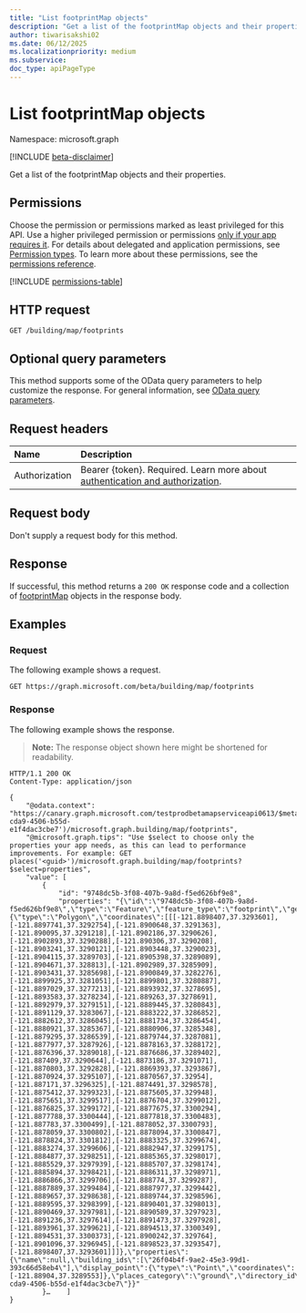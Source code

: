 ```yaml
---
title: "List footprintMap objects"
description: "Get a list of the footprintMap objects and their properties."
author: tiwarisakshi02
ms.date: 06/12/2025
ms.localizationpriority: medium
ms.subservice: 
doc_type: apiPageType
---
```


# List footprintMap objects

Namespace: microsoft.graph

[!INCLUDE [beta-disclaimer](../../includes/beta-disclaimer.md)]

Get a list of the footprintMap objects and their properties.

## Permissions

Choose the permission or permissions marked as least privileged for this API. Use a higher privileged permission or permissions [only if your app requires it](/graph/permissions-overview#best-practices-for-using-microsoft-graph-permissions). For details about delegated and application permissions, see [Permission types](/graph/permissions-overview#permission-types). To learn more about these permissions, see the [permissions reference](/graph/permissions-reference).

<!-- {
  "blockType": "permissions",
  "name": "buildingmap-list-footprints-permissions"
}
-->
[!INCLUDE [permissions-table](../includes/permissions/buildingmap-list-footprints-permissions.md)]

## HTTP request

<!-- {
  "blockType": "ignored"
}
-->
``` http
GET /building/map/footprints
```

## Optional query parameters

This method supports some of the OData query parameters to help customize the response. For general information, see [OData query parameters](/graph/query-parameters).

## Request headers

|Name|Description|
|:---|:---|
|Authorization|Bearer {token}. Required. Learn more about [authentication and authorization](/graph/auth/auth-concepts).|

## Request body

Don't supply a request body for this method.

## Response

If successful, this method returns a `200 OK` response code and a collection of [footprintMap](../resources/footprintmap.md) objects in the response body.

## Examples

### Request

The following example shows a request.
<!-- {
  "blockType": "request",
  "name": "list_footprintmap"
}
-->
``` http
GET https://graph.microsoft.com/beta/building/map/footprints
```


### Response

The following example shows the response.
>**Note:** The response object shown here might be shortened for readability.
<!-- {
  "blockType": "response",
  "truncated": true,
  "@odata.type": "microsoft.graph.footprintMap"
}
-->
``` http
HTTP/1.1 200 OK
Content-Type: application/json

{
    "@odata.context": "https://canary.graph.microsoft.com/testprodbetamapserviceapi0613/$metadata#places('91ac6c16-cda9-4506-b55d-e1f4dac3cbe7')/microsoft.graph.building/map/footprints",
    "@microsoft.graph.tips": "Use $select to choose only the properties your app needs, as this can lead to performance improvements. For example: GET places('<guid>')/microsoft.graph.building/map/footprints?$select=properties",
    "value": [
        {
            "id": "9748dc5b-3f08-407b-9a8d-f5ed626bf9e8",
            "properties": "{\"id\":\"9748dc5b-3f08-407b-9a8d-f5ed626bf9e8\",\"type\":\"Feature\",\"feature_type\":\"footprint\",\"geometry\":{\"type\":\"Polygon\",\"coordinates\":[[[-121.8898407,37.3293601],[-121.8897741,37.3292754],[-121.8900648,37.3291363],[-121.890095,37.3291218],[-121.8902186,37.3290626],[-121.8902893,37.3290288],[-121.890306,37.3290208],[-121.8903241,37.3290121],[-121.8903448,37.3290023],[-121.8904115,37.3289703],[-121.8905398,37.3289089],[-121.8904671,37.328813],[-121.8902989,37.3285909],[-121.8903431,37.3285698],[-121.8900849,37.3282276],[-121.8899925,37.3281051],[-121.8899801,37.3280887],[-121.8897029,37.3277213],[-121.8893932,37.3278695],[-121.8893583,37.3278234],[-121.889263,37.3278691],[-121.8892979,37.3279151],[-121.8889445,37.3280843],[-121.8891129,37.3283067],[-121.8883222,37.3286852],[-121.8882612,37.3286045],[-121.8881734,37.3286454],[-121.8880921,37.3285367],[-121.8880906,37.3285348],[-121.8879295,37.3286539],[-121.8879744,37.3287081],[-121.8877977,37.3287926],[-121.8878163,37.3288172],[-121.8876396,37.3289018],[-121.8876686,37.3289402],[-121.887409,37.3290644],[-121.8873186,37.3291071],[-121.8870803,37.3292828],[-121.8869393,37.3293867],[-121.8870924,37.3295107],[-121.8870567,37.32954],[-121.887171,37.3296325],[-121.8874491,37.3298578],[-121.8875412,37.3299323],[-121.8875605,37.329948],[-121.8875651,37.3299517],[-121.8876704,37.3299012],[-121.8876825,37.3299172],[-121.8877675,37.3300294],[-121.8877788,37.3300444],[-121.8877818,37.3300483],[-121.887783,37.3300499],[-121.8878052,37.3300793],[-121.8878059,37.3300802],[-121.8878094,37.3300847],[-121.8878824,37.3301812],[-121.8883325,37.3299674],[-121.8883274,37.3299606],[-121.8882947,37.3299175],[-121.8884877,37.3298251],[-121.8885365,37.3298017],[-121.8885529,37.3297939],[-121.8885707,37.3298174],[-121.8885894,37.3298421],[-121.8886311,37.3298971],[-121.8886866,37.3299706],[-121.888774,37.3299287],[-121.8887889,37.3299484],[-121.8887977,37.3299442],[-121.8889657,37.3298638],[-121.8889744,37.3298596],[-121.8889595,37.3298399],[-121.8890401,37.3298013],[-121.8890469,37.3297981],[-121.8890589,37.3297923],[-121.8891236,37.3297614],[-121.8891473,37.3297928],[-121.8893961,37.3299621],[-121.8894513,37.3300349],[-121.8894531,37.3300373],[-121.8900242,37.329764],[-121.8901096,37.3296945],[-121.8898523,37.3293547],[-121.8898407,37.3293601]]]},\"properties\":{\"name\":null,\"building_ids\":[\"26f04b4f-9ae2-45e3-99d1-393c66d58eb4\"],\"display_point\":{\"type\":\"Point\",\"coordinates\":[-121.88904,37.3289553]},\"places_category\":\"ground\",\"directory_id\":\"91ac6c16-cda9-4506-b55d-e1f4dac3cbe7\"}}"
        }…    ]
}

```


